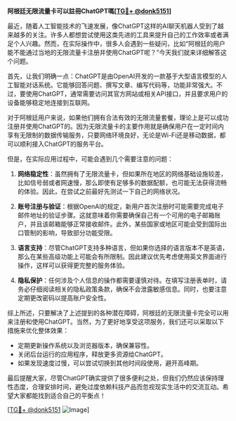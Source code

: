 **阿根廷无限流量卡可以註冊ChatGPT嗎[[TG💪+ @donk5151](https://t.me/s/donk5151)]**

最近，随着人工智能技术的飞速发展，像ChatGPT这样的AI聊天机器人受到了越来越多的关注。许多人都想尝试使用这类先进的工具来提升自己的工作效率或者满足个人兴趣。然而，在实际操作中，很多人会遇到一些疑问，比如“阿根廷的用户能不能通过当地的无限流量卡注册并使用ChatGPT呢？”今天我们就来详细解答这个问题。

首先，让我们明确一点：ChatGPT是由OpenAI开发的一款基于大型语言模型的人工智能对话系统。它能够回答问题、撰写文章、编写代码等，功能非常强大。不过，要使用ChatGPT，通常需要访问其官方网站或相关API接口，并且要求用户的设备能够稳定地连接到互联网。

对于阿根廷用户来说，如果他们拥有合法有效的无限流量套餐，理论上是可以成功注册并使用ChatGPT的。因为无限流量卡的主要作用就是确保用户在一定时间内享有无限制的数据传输服务，只要网络环境良好，无论是Wi-Fi还是移动数据，都可以顺利接入ChatGPT的服务平台。

但是，在实际应用过程中，可能会遇到几个需要注意的问题：

1. **网络稳定性**：虽然拥有了无限流量卡，但如果所在地区的网络基础设施较差，比如信号弱或者网速慢，那么即使有足够多的数据配额，也可能无法获得流畅的体验。因此，在尝试之前最好先测试一下自己的网络状况。

2. **账号注册与验证**：根据OpenAI的规定，新用户首次注册时可能需要完成电子邮件地址的验证步骤。这就意味着你需要确保自己有一个可用的电子邮箱账户，并且该邮箱能够正常接收邮件。此外，某些国家或地区可能会受到国际出口管制的影响，导致部分功能受限。

3. **语言支持**：尽管ChatGPT支持多种语言，但如果你选择的语言版本不是英语，那么在某些高级功能上可能会有所限制。因此建议优先考虑使用英文界面进行操作，这样可以获得更完整的服务体验。

4. **隐私保护**：任何涉及个人信息的操作都需要谨慎对待。在填写注册表单时，请务必仔细阅读相关的隐私政策条款，确保不会泄露敏感信息。同时，也要注意定期更改密码以提高账户安全性。

综上所述，只要解决了上述提到的各种潜在障碍，阿根廷的无限流量卡完全可以用来注册和使用ChatGPT。当然，为了更好地享受这项服务，我们还可以采取以下措施来优化整体效果：

- 定期更新操作系统以及浏览器版本，确保兼容性。
- 关闭后台运行的应用程序，释放更多资源给ChatGPT。
- 如果发现速度过慢，可以尝试切换到其他时间段使用，避开高峰期。

最后提醒大家，尽管ChatGPT确实提供了很多便利之处，但我们仍然应该保持理性态度，合理安排时间，避免过度依赖科技产品而忽视现实生活中的交流互动。希望大家都能找到适合自己的平衡点！

[[TG💪+ @donk5151](https://t.me/s/donk5151) ![Image](https://i.postimg.cc/rwNCRYN7/Snipaste-2025-04-30-17-27-05.png)]